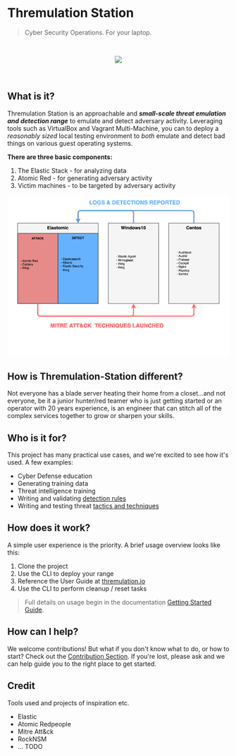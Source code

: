 # Thremulation Station
> Cyber Security Operations. For your laptop.

<br>
<p align="center">
<img src="../img/placeholder-logo.png">
</p>
<br>

## What is it?

Thremulation Station is an approachable and ***small-scale threat emulation and detection range*** to emulate and detect adversary activity. Leveraging tools such as VirtualBox and Vagrant Multi-Machine, you can to deploy a _reasonably sized_ local testing environment to _both_ emulate and detect bad things on various guest operating systems.

**There are three basic components:**

1. The Elastic Stack - for analyzing data
2. Atomic Red - for generating adversary activity
3. Victim machines - to be targeted by adversary activity

![](img/ts-workflow.png)

## How is Thremulation-Station different?

Not everyone has a blade server heating their home from a closet...and not everyone, be it a junior hunter/red teamer who is just getting started or an operator with 20 years experience, is an engineer that can stitch all of the complex services together to grow or sharpen your skills.

## Who is it for?

This project has many practical use cases, and we're excited to see how it's used. A few examples:

- Cyber Defense education
- Generating training data
- Threat intelligence training
- Writing and validating [detection rules](https://github.com/elastic/detection-rules)
- Writing and testing threat [tactics and techniques](https://attack.mitre.org/tactics/enterprise/)

## How does it work?

A simple user experience is the priority. A brief usage overview looks like this:

1. Clone the project
1. Use the CLI to deploy your range
1. Reference the User Guide at [thremulation.io](https://thremulation.io)
1. Use the CLI to perform cleanup / reset tasks

> Full details on usage begin in the documentation [Getting Started Guide](getting-started/index.md).

## How can I help?

We welcome contributions! But what if you don't know what to do, or how to start? Check out the [Contribution Section](https://github.com/mocyber/thremulation.io/blob/main/CONTRIBUTING.md). If you're lost, please ask and we can help guide you to the right place to get started.


## Credit

Tools used and projects of inspiration etc.

- Elastic
- Atomic Redpeople
- Mitre Att&ck
- RockNSM
- ...
TODO
